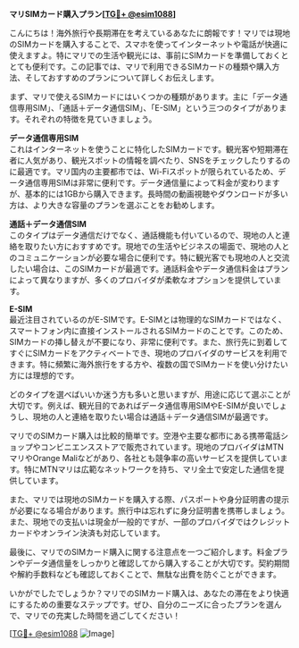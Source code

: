 **マリSIMカード購入プラン[[TG💪+ @esim1088](https://t.me/s/esim1088)]**

こんにちは！海外旅行や長期滞在を考えているあなたに朗報です！マリでは現地のSIMカードを購入することで、スマホを使ってインターネットや電話が快適に使えますよ。特にマリでの生活や観光には、事前にSIMカードを準備しておくととても便利です。この記事では、マリで利用できるSIMカードの種類や購入方法、そしておすすめのプランについて詳しくお伝えします。

まず、マリで使えるSIMカードにはいくつかの種類があります。主に「データ通信専用SIM」、「通話＋データ通信SIM」、「E-SIM」という三つのタイプがあります。それぞれの特徴を見ていきましょう。

**データ通信専用SIM**  
これはインターネットを使うことに特化したSIMカードです。観光客や短期滞在者に人気があり、観光スポットの情報を調べたり、SNSをチェックしたりするのに最適です。マリ国内の主要都市では、Wi-Fiスポットが限られているため、データ通信専用SIMは非常に便利です。データ通信量によって料金が変わりますが、基本的には1GBから購入できます。長時間の動画視聴やダウンロードが多い方は、より大きな容量のプランを選ぶことをお勧めします。

**通話＋データ通信SIM**  
このタイプはデータ通信だけでなく、通話機能も付いているので、現地の人と連絡を取りたい方におすすめです。現地での生活やビジネスの場面で、現地の人とのコミュニケーションが必要な場合に便利です。特に観光客でも現地の人と交流したい場合は、このSIMカードが最適です。通話料金やデータ通信料金はプランによって異なりますが、多くのプロバイダが柔軟なオプションを提供しています。

**E-SIM**  
最近注目されているのがE-SIMです。E-SIMとは物理的なSIMカードではなく、スマートフォン内に直接インストールされるSIMカードのことです。このため、SIMカードの挿し替えが不要になり、非常に便利です。また、旅行先に到着してすぐにSIMカードをアクティベートでき、現地のプロバイダのサービスを利用できます。特に頻繁に海外旅行をする方や、複数の国でSIMカードを使い分けたい方には理想的です。

どのタイプを選べばいいか迷う方も多いと思いますが、用途に応じて選ぶことが大切です。例えば、観光目的であればデータ通信専用SIMやE-SIMが良いでしょうし、現地の人と連絡を取りたい場合は通話＋データ通信SIMが最適です。

マリでのSIMカード購入は比較的簡単です。空港や主要な都市にある携帯電話ショップやコンビニエンスストアで販売されています。現地のプロバイダはMTNマリやOrange Maliなどがあり、各社とも競争率の高いサービスを提供しています。特にMTNマリは広範なネットワークを持ち、マリ全土で安定した通信を提供しています。

また、マリでは現地のSIMカードを購入する際、パスポートや身分証明書の提示が必要になる場合があります。旅行中は忘れずに身分証明書を携帯しましょう。また、現地での支払いは現金が一般的ですが、一部のプロバイダではクレジットカードやオンライン決済も対応しています。

最後に、マリでのSIMカード購入に関する注意点を一つご紹介します。料金プランやデータ通信量をしっかりと確認してから購入することが大切です。契約期間や解約手数料なども確認しておくことで、無駄な出費を防ぐことができます。

いかがでしたでしょうか？マリでのSIMカード購入は、あなたの滞在をより快適にするための重要なステップです。ぜひ、自分のニーズに合ったプランを選んで、マリでの充実した時間を過ごしてください！

[[TG💪+ @esim1088](https://t.me/s/esim1088) ![Image](https://i.postimg.cc/Y0z9fWf4/image.png)]